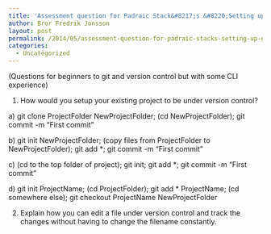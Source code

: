 ```yaml
---
title: 'Assessment question for Padraic Stack&#8217;s &#8220;Setting up git&#8221;'
author: Bror Fredrik Jonsson
layout: post
permalink: /2014/05/assessment-question-for-padraic-stacks-setting-up-git/
categories:
  - Uncategorized
---
```

(Questions for beginners to git and version control but with some CLI experience)

1. How would you setup your existing project to be under version control?

a) git clone ProjectFolder NewProjectFolder; (cd NewProjectFolder); git commit -m &#8220;First commit&#8221;

b) git init NewProjectFolder; (copy files from ProjectFolder to NewProjectFolder); git add *; git commit -m &#8220;First commit&#8221;

c) (cd to the top folder of project); git init; git add *; git commit -m &#8220;First commit&#8221;

d) git init ProjectName; (cd ProjectFolder); git add * ProjectName; (cd somewhere else); git checkout ProjectName NewProjectFolder

2. Explain how you can edit a file under version control and track the changes without having to change the filename constantly.

&nbsp;